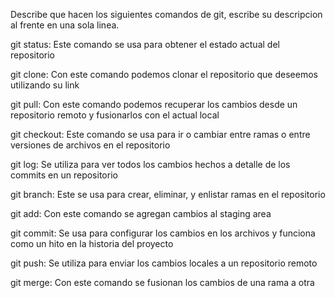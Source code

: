 Describe que hacen los siguientes comandos de git, escribe su descripcion al frente en una sola linea.

git status: Este comando se usa para obtener el estado actual del repositorio

git clone: Con este comando podemos clonar el repositorio que deseemos utilizando su link

git pull: Con este comando podemos recuperar los cambios desde un repositorio remoto y fusionarlos con el actual local

git checkout: Este comando se usa para ir o cambiar entre ramas o entre versiones de archivos en el repositorio

git log: Se utiliza para ver todos los cambios hechos a detalle de los commits en un repositorio

git branch: Este se usa para crear, eliminar, y enlistar ramas en el repositorio

git add: Con este comando se agregan cambios al staging area

git commit: Se usa para configurar los cambios en los archivos y funciona como un hito en la historia del proyecto

git push: Se utiliza para enviar los cambios locales a un repositorio remoto

git merge: Con este comando se fusionan los cambios de una rama a otra
